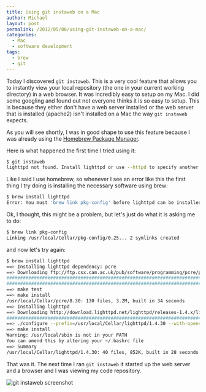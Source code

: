 ```yaml
---
title: Using git instaweb on a Mac
author: Michael
layout: post
permalink: /2012/05/06/using-git-instaweb-on-a-mac/
categories:
  - Mac
  - software development
tags:
  - brew
  - git
---
```


<!-- cSpell:ignore instaweb lighttpd httpd symlinks pcre unic openssl sbin aligncenter -->

Today I discovered `git instaweb`. This is a very cool feature that allows you to instantly view your local repository (the one in your current working directory) in a web browser. <!--more--> It was incredibly easy to setup on my Mac. I did some googling and found out not everyone thinks it is so easy to setup. This is because they either don't have a web server installed or the web server that is installed (apache2) isn't installed on a Mac the way `git instaweb` expects.  

As you will see shortly, I was in good shape to use this feature because I was already using the [Homebrew Package Manager][1].

Here is what happened the first time I tried using it:

```bash
$ git instaweb
lighttpd not found. Install lighttpd or use --httpd to specify another httpd daemon.
```

Like I said I use homebrew, so whenever I see an error like this the first thing I try doing is installing the necessary software using brew:

```bash
$ brew install lighttpd
Error: You must 'brew link pkg-config' before lighttpd can be installed
```

Ok, I thought, this might be a problem, but let's just do what it is asking me to do:

```bash
$ brew link pkg-config
Linking /usr/local/Cellar/pkg-config/0.25... 2 symlinks created
```

and now let's try again:

```bash
$ brew install lighttpd
==> Installing lighttpd dependency: pcre
==> Downloading ftp://ftp.csx.cam.ac.uk/pub/software/programming/pcre/pcre-8.30.
######################################################################## 100.0%
######################################################################## 100.0%==> ./configure --prefix=/usr/local/Cellar/pcre/8.30 --enable-utf8 --enable-unic
==> make test
==> make install
/usr/local/Cellar/pcre/8.30: 130 files, 3.2M, built in 34 seconds
==> Installing lighttpd
==> Downloading http://download.lighttpd.net/lighttpd/releases-1.4.x/lighttpd-1.
######################################################################## 100.0%
==> ./configure --prefix=/usr/local/Cellar/lighttpd/1.4.30 --with-openssl --with
==> make install
Warning: /usr/local/sbin is not in your PATH
You can amend this by altering your ~/.bashrc file
==> Summary
/usr/local/Cellar/lighttpd/1.4.30: 40 files, 852K, built in 28 seconds
```

That was it. The next time I ran `git instaweb` it started up the web server and a browser and I was viewing my code repository.

![git instaweb screenshot][2]

 [1]: http://mxcl.github.com/homebrew/ "Homebrew Package Manager"
 [2]: bin/git-instaweb-screenshot.png "Screenshot of my local repository"